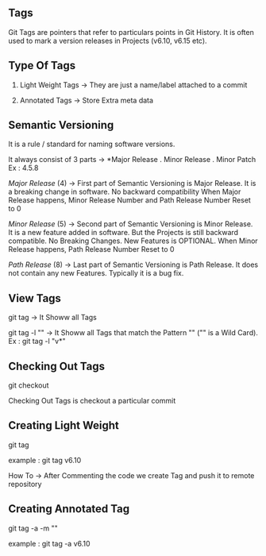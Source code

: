 ## Tags

Git Tags are pointers that refer to particulars points in Git History. It is often used
to mark a version releases in Projects (v6.10, v6.15 etc).




## Type Of Tags

1. Light Weight Tags -> They are just a name/label attached to a commit

2. Annotated Tags -> Store Extra meta data




## Semantic Versioning
It is a rule / standard for naming software versions.

It always consist of 3 parts -> *Major Release . Minor Release . Minor Patch  
Ex : 4.5.8

*Major Release* (4) -> First part of Semantic Versioning is Major Release. It is a breaking change in software. No backward compatibility
When Major Release happens,  Minor Release Number and Path Release Number Reset to 0



*Minor Release* (5) ->  Second part of Semantic Versioning is Minor Release. It is a new feature added in software. But the Projects
is still backward compatible. No Breaking Changes. New Features is OPTIONAL. When Minor Release happens, Path Release Number Reset to 0



*Path Release* (8) -> Last part of Semantic Versioning is Path Release. It does not contain any new Features. Typically it is a bug fix.




## View Tags

git tag  -> It Showw all Tags

git tag -l ""  -> It Showw all Tags that match the Pattern "" ("" is a Wild Card). Ex : git tag -l "v*"



## Checking Out Tags

git checkout <tag name>

Checking Out Tags is checkout a particular commit



## Creating Light Weight 

git tag <tag name>

example : git tag v6.10

How To -> After Commenting the code we create Tag and push it to remote repository


## Creating Annotated Tag

git tag -a <tag name> -m "<message>"

example : git tag -a v6.10 
